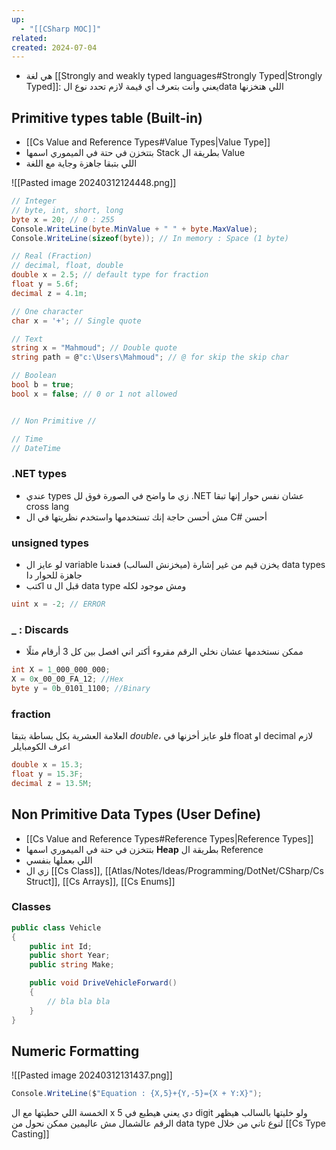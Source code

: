 ```yaml
---
up:
  - "[[CSharp MOC]]"
related: 
created: 2024-07-04
---
```

- هي لغة [[Strongly and weakly typed languages#Strongly Typed|Strongly Typed]]: يعني وأنت بتعرف أي قيمة لازم تحدد نوع الdata اللي هتخزنها 
## Primitive types table (Built-in)
- [[Cs Value and Reference Types#Value Types|Value Type]]
- بتتخزن في حتة في الميموري اسمها Stack بطريقة ال Value
- اللي بتبقا جاهزة وجاية مع اللغة

![[Pasted image 20240312124448.png]]

```cs
// Integer
// byte, int, short, long
byte x = 20; // 0 : 255
Console.WriteLine(byte.MinValue + " " + byte.MaxValue);
Console.WriteLine(sizeof(byte)); // In memory : Space (1 byte)

// Real (Fraction)
// decimal, float, double
double x = 2.5; // default type for fraction
float y = 5.6f;
decimal z = 4.1m;

// One character
char x = '+'; // Single quote

// Text
string x = "Mahmoud"; // Double quote
string path = @"c:\Users\Mahmoud"; // @ for skip the skip char

// Boolean
bool b = true;
bool x = false; // 0 or 1 not allowed


// Non Primitive //

// Time
// DateTime
```
### .NET types 
- عندي types زي ما واضح في الصورة فوق لل  .NET عشان نفس حوار إنها تبقا cross lang
- مش أحسن حاجة إنك تستخدمها واستخدم نظريتها في ال C# أحسن
### unsigned types
- لو عايز ال variable يخزن قيم من غير إشارة (ميخزنش السالب) فعندنا data types جاهزة للحوار دا
- اكتب u قبل ال data type ومش موجود لكله

```cs
uint x = -2; // ERROR
```
### _ : Discards
- ممكن نستخدمها عشان نخلي الرقم مقروء أكتر اني افصل بين كل 3 أرقام مثلًا

```cs
int X = 1_000_000_000;
X = 0x_00_00_FA_12; //Hex
byte y = 0b_0101_1100; //Binary
```
### fraction
العلامة العشرية بكل بساطة بتبقا *double*، فلو عايز أخزنها في float او  decimal لازم اعرف الكومبايلر
```cs
double x = 15.3;
float y = 15.3F;
decimal z = 13.5M;
```

## Non Primitive Data Types (User Define)
- [[Cs Value and Reference Types#Reference Types|Reference Types]]
- بتتخزن في حتة في الميموري اسمها **Heap** بطريقة ال Reference
- اللي بعملها بنفسي
- زي ال [[Cs Class]], [[Atlas/Notes/Ideas/Programming/DotNet/CSharp/Cs Struct]], [[Cs Arrays]], [[Cs Enums]]
### Classes
```cs
public class Vehicle
{
	public int Id;
	public short Year;
	public string Make;

	public void DriveVehicleForward()
	{
		// bla bla bla
	}
}
```

## Numeric Formatting
![[Pasted image 20240312131437.png]]

```cs
Console.WriteLine($"Equation : {X,5}+{Y,-5}={X + Y:X}");
```
الخمسة اللي حطيتها مع ال x دي يعني هيطبع في 5 digit ولو خليتها بالسالب هيظهر الرقم عالشمال مش عاليمين
ممكن نحول من data type لنوع تاني من خلال [[Cs Type Casting]]
